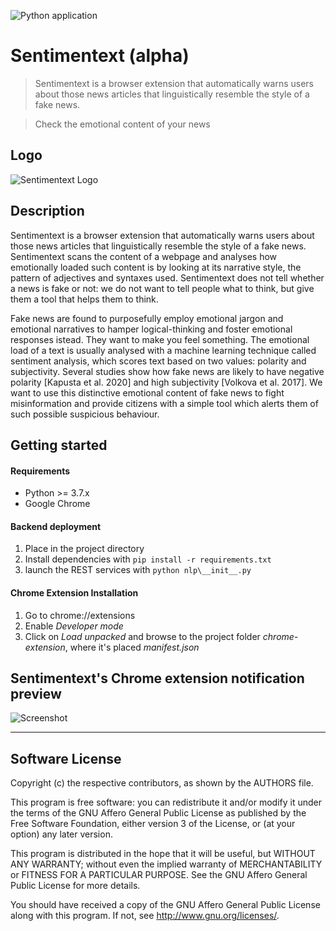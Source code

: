 ![Python application](https://github.com/trimalcione/sentimentext/workflows/Python%20application/badge.svg)

# Sentimentext (alpha)


> Sentimentext is a browser extension that automatically warns users about those news articles that linguistically resemble the style of a fake news.

> Check the emotional content of your news

## Logo

![Sentimentext Logo](https://github.com/trimalcione/sentimentext/blob/master/res/logo.png?raw=true)

## Description


Sentimentext is a browser extension that automatically warns users about those news articles that linguistically resemble the style of a fake news. Sentimentext scans the content of a webpage and analyses how emotionally loaded such content is by looking at its narrative style, the pattern of adjectives and syntaxes used. Sentimentext does not tell whether a news is fake or not: we do not want to tell people what to think, but give them a tool that helps them to think.

Fake news are found to purposefully employ emotional jargon and emotional narratives to hamper logical-thinking and foster emotional responses istead. They want to make you feel something. The emotional load of a text is usually analysed with a machine learning technique called sentiment analysis, which scores text based on two values: polarity and subjectivity. Several studies show how fake news are likely to have negative polarity [Kapusta et al. 2020] and high subjectivity [Volkova et al. 2017]. We want to use this distinctive emotional content of fake news to fight misinformation and provide citizens with a simple tool which alerts them of such possible suspicious behaviour.

## Getting started

#### Requirements
- Python >= 3.7.x
- Google Chrome

#### Backend deployment

1) Place in the project directory
2) Install dependencies with ``` pip install -r requirements.txt ```
3) launch the REST services with ```python nlp\__init__.py```


#### Chrome Extension Installation

1) Go to chrome://extensions
2) Enable _Developer mode_
3) Click on _Load unpacked_ and browse to the project folder _chrome-extension_, where it's placed _manifest.json_


## Sentimentext's Chrome extension notification preview

![Screenshot](https://github.com/trimalcione/sentimentext/blob/master/res/screenshot.jpg?raw=true)


---

## Software License

Copyright (c) the respective contributors, as shown by the AUTHORS file.

This program is free software: you can redistribute it and/or modify
it under the terms of the GNU Affero General Public License as published
by the Free Software Foundation, either version 3 of the License, or
(at your option) any later version.

This program is distributed in the hope that it will be useful,
but WITHOUT ANY WARRANTY; without even the implied warranty of
MERCHANTABILITY or FITNESS FOR A PARTICULAR PURPOSE.  See the
GNU Affero General Public License for more details.

You should have received a copy of the GNU Affero General Public License
along with this program.  If not, see <http://www.gnu.org/licenses/>.
